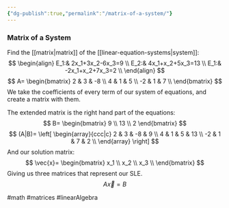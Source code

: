 ```yaml
---
{"dg-publish":true,"permalink":"/matrix-of-a-system/"}
---
```


### Matrix of a System
Find the [[matrix|matrix]] of the [[linear-equation-systems|system]]:
$$
\begin{align}
	E_1:& 2x_1+3x_2-6x_3=9 \\
	E_2:& 4x_1+x_2+5x_3=13 \\
	E_1:& -2x_1+x_2+7x_3=2 \\
\end{align}
$$
$$
A=
\begin{bmatrix}
	2 & 3 & -8 \\
	4 & 1 & 5 \\
	-2 & 1 & 7 \\
\end{bmatrix}
$$
We take the coefficients of every term of our system of equations, and create a matrix with them.

The extended matrix is the right hand part of the equations:
$$
B=
\begin{bmatrix}
	9 \\
	13 \\
	2
\end{bmatrix}
$$
$$
(A|B)=
\left[
	\begin{array}{ccc|c}
		2 & 3 & -8 & 9 \\
		4 & 1 & 5 & 13 \\
		-2 & 1 & 7 & 2 \\
	\end{array}
\right]
$$
And our solution matrix:
$$
\vec{x}=
\begin{bmatrix}
	x_1 \\
	x_2 \\
	x_3 \\
\end{bmatrix}
$$
Giving us three matrices that represent our SLE.
$$A \vec{x}=B$$

#math #matrices #linearAlgebra 
